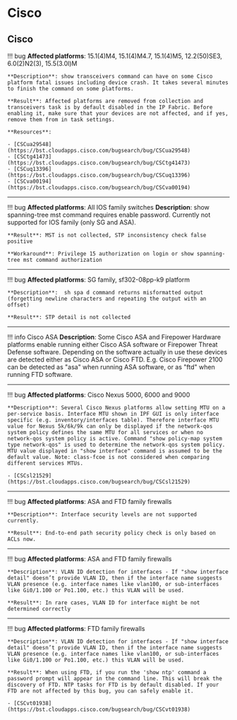 # Cisco

## Cisco
!!! bug **Affected platforms**: 15.1(4)M4, 15.1(4)M4.7, 15.1(4)M5, 12.2(50)SE3, 6.0(2)N2(3), 15.5(3.0l)M

    **Description**: show transceivers command can have on some Cisco platform fatal issues including device crash. It takes several minutes to finish the command on some platforms.
 
    **Result**: Affected platforms are removed from collection and transceivers task is by default disabled in the IP Fabric. Before enabling it, make sure that your devices are not affected, and if yes, remove them from in task settings.

    **Resources**:

    - [CSCua29548](https://bst.cloudapps.cisco.com/bugsearch/bug/CSCua29548)
    - [CSCtg41473](https://bst.cloudapps.cisco.com/bugsearch/bug/CSCtg41473)
    - [CSCuq13396](https://bst.cloudapps.cisco.com/bugsearch/bug/CSCuq13396)
    - [CSCva00194](https://bst.cloudapps.cisco.com/bugsearch/bug/CSCva00194)

------------------------------------------------------------------------

!!! bug **Affected platforms**: All IOS family switches
    **Description**: show spanning-tree mst command requires enable password. Currently not supported for IOS family (only SG and ASA).

    **Result**: MST is not collected, STP inconsistency check false positive

    **Workaround**: Privilege 15 authorization on login or show spanning-tree mst command authorization

------------------------------------------------------------------------

!!! bug **Affected platforms**: SG family, sf302-08pp-k9 platform

    **Description**:  sh spa d command returns misformatted output (forgetting newline characters and repeating the output with an offset)

    **Result**: STP detail is not collected

------------------------------------------------------------------------

!!! info Cisco ASA
    **Description**: Some Cisco ASA and Firepower Hardware platforms enable running either Cisco ASA software or Firepower Threat Defense software. Depending on the software actually in use these devices are detected either as Cisco ASA or Cisco FTD. E.g. Cisco Firepower 2100 can be detected as "asa" when running ASA software, or as "ftd" when running FTD software.

------------------------------------------------------------------------

!!! bug **Affected platforms**: Cisco Nexus 5000, 6000 and 9000

    **Description**: Several Cisco Nexus platforms allow setting MTU on a per-service basis. Interface MTU shown in IPF GUI is only interface specific (e.g. inventory/interfaces table). Therefore interface MTU value for Nexus 5k/6k/9k can only be displayed if the network-qos system policy defines the same MTU for all services or when no network-qos system policy is active. Command "show policy-map system type network-qos" is used to determine the network-qos system policy.
    MTU value displayed in "show interface" command is assumed to be the default value. Note: class-fcoe is not considered when comparing different services MTUs.
    
    - [CSCsl21529](https://bst.cloudapps.cisco.com/bugsearch/bug/CSCsl21529)

------------------------------------------------------------------------

!!! bug **Affected platforms**: ASA and FTD family firewalls

    **Description**: Interface security levels are not supported currently.

    **Result**: End-to-end path security policy check is only based on ACLs now.

------------------------------------------------------------------------

!!! bug **Affected platforms**: ASA and FTD family firewalls

    **Description**: VLAN ID detection for interfaces - If "show interface detail" doesn’t provide VLAN ID, then if the interface name suggests VLAN presence (e.g. interface names like vlan100, or sub-interfaces like Gi0/1.100 or Po1.100, etc.) this VLAN will be used.

    **Result**: In rare cases, VLAN ID for interface might be not determined correctly

------------------------------------------------------------------------

!!! bug **Affected platforms**: FTD family firewalls

    **Description**: VLAN ID detection for interfaces - If "show interface detail" doesn’t provide VLAN ID, then if the interface name suggests VLAN presence (e.g. interface names like vlan100, or sub-interfaces like Gi0/1.100 or Po1.100, etc.) this VLAN will be used.

    **Result**: When using FTD, if you run the 'show ntp' command a password prompt will appear in the command line. This will break the discovery of FTD. NTP tasks for FTD is by default disabled. If your FTD are not affected by this bug, you can safely enable it.

    - [CSCvt01938](https://bst.cloudapps.cisco.com/bugsearch/bug/CSCvt01938)